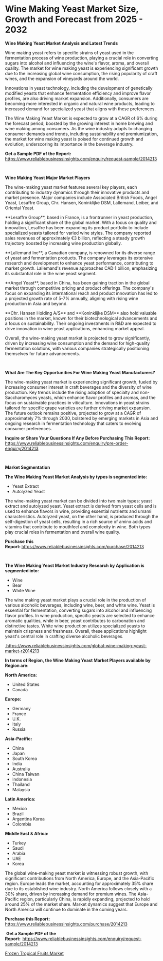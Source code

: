 <p><h1>Wine Making Yeast Market Size, Growth and Forecast from 2025 - 2032</h1></p><p><strong>Wine Making Yeast Market Analysis and Latest Trends</strong></p>
<p><p>Wine making yeast refers to specific strains of yeast used in the fermentation process of wine production, playing a crucial role in converting sugars into alcohol and influencing the wine's flavor, aroma, and overall quality. The market for wine making yeast is experiencing significant growth due to the increasing global wine consumption, the rising popularity of craft wines, and the expansion of vineyards around the world. </p><p>Innovations in yeast technology, including the development of genetically modified yeasts that enhance fermentation efficiency and improve flavor profiles, are also driving market expansion. Additionally, consumers are becoming more interested in organic and natural wine products, leading to increased demand for specialized yeast that aligns with these preferences.</p><p>The Wine Making Yeast Market is expected to grow at a CAGR of 6% during the forecast period, boosted by the growing interest in home brewing and wine making among consumers. As the wine industry adapts to changing consumer demands and trends, including sustainability and premiumization, the market for wine making yeast is poised for continued growth and evolution, underscoring its importance in the beverage industry.</p></p>
<p><strong>Get a Sample PDF of the Report:&nbsp;</strong> <a href="https://www.reliablebusinessinsights.com/enquiry/request-sample/2014213?utm_campaign=2250&utm_medium=2&utm_source=Github&utm_content=ia&utm_term=14022025&utm_id=wine-making-yeast">https://www.reliablebusinessinsights.com/enquiry/request-sample/2014213</a></p>
<p>&nbsp;</p>
<p><strong>Wine Making Yeast Major Market Players</strong></p>
<p><p>The wine-making yeast market features several key players, each contributing to industry dynamics through their innovative products and market presence. Major companies include Associated British Foods, Angel Yeast, Lesaffre Group, Chr. Hansen, Koninklijke DSM, Lallemand, Leiber, and Oriental Yeast.</p><p>**Lesaffre Group**, based in France, is a frontrunner in yeast production, holding a significant share of the global market. With a focus on quality and innovation, Lesaffre has been expanding its product portfolio to include specialized yeasts tailored for varied wine styles. The company reported sales revenues of approximately €3 billion, reflecting a steady growth trajectory boosted by increasing wine production globally.</p><p>**Lallemand Inc**, a Canadian company, is renowned for its diverse range of yeast and fermentation products. The company leverages its extensive research and development to enhance yeast performance, contributing to market growth. Lallemand's revenue approaches CAD 1 billion, emphasizing its substantial role in the wine yeast segment.</p><p>**Angel Yeast**, based in China, has been gaining traction in the global market through competitive pricing and product offerings. The company's focus on expanding its international reach and product innovation has led to a projected growth rate of 5-7% annually, aligning with rising wine production in Asia and beyond.</p><p>**Chr. Hansen Holding A/S** and **Koninklijke DSM** also hold valuable positions in the market, known for their biotechnological advancements and a focus on sustainability. Their ongoing investments in R&D are expected to drive innovation in wine yeast applications, enhancing market appeal.</p><p>Overall, the wine-making yeast market is projected to grow significantly, driven by increasing wine consumption and the demand for high-quality fermentation solutions, with various companies strategically positioning themselves for future advancements.</p></p>
<p>&nbsp;</p>
<p><strong>What Are The Key Opportunities For Wine Making Yeast Manufacturers?</strong></p>
<p><p>The wine-making yeast market is experiencing significant growth, fueled by increasing consumer interest in craft beverages and the diversity of wine production. Key trends include the rising adoption of specialty and non-Saccharomyces yeasts, which enhance flavor profiles and aromas, and the focus on sustainable practices in viticulture. Innovations in yeast strains tailored for specific grape varieties are further driving market expansion. The future outlook remains positive, projected to grow at a CAGR of approximately 7% through 2030, bolstered by emerging markets in Asia and ongoing research in fermentation technology that caters to evolving consumer preferences.</p></p>
<p><strong>Inquire or Share Your Questions If Any Before Purchasing This Report:</strong> <a href="https://www.reliablebusinessinsights.com/enquiry/pre-order-enquiry/2014213?utm_campaign=2250&utm_medium=2&utm_source=Github&utm_content=ia&utm_term=14022025&utm_id=wine-making-yeast">https://www.reliablebusinessinsights.com/enquiry/pre-order-enquiry/2014213</a></p>
<p>&nbsp;</p>
<p><strong>Market Segmentation</strong></p>
<p><strong>The Wine Making Yeast Market Analysis by types is segmented into:</strong></p>
<p><ul><li>Yeast Extract</li><li>Autolyzed Yeast</li></ul></p>
<p><p>The wine-making yeast market can be divided into two main types: yeast extract and autolyzed yeast. Yeast extract is derived from yeast cells and is used to enhance flavors in wine, providing essential nutrients and umami characteristics. Autolyzed yeast, on the other hand, is produced through the self-digestion of yeast cells, resulting in a rich source of amino acids and vitamins that contribute to mouthfeel and complexity in wine. Both types play crucial roles in fermentation and overall wine quality.</p></p>
<p><strong>Purchase this Report:&nbsp;</strong><a href="https://www.reliablebusinessinsights.com/purchase/2014213?utm_campaign=2250&utm_medium=2&utm_source=Github&utm_content=ia&utm_term=14022025&utm_id=wine-making-yeast">https://www.reliablebusinessinsights.com/purchase/2014213</a></p>
<p>&nbsp;</p>
<p><strong>The Wine Making Yeast Market Industry Research by Application is segmented into:</strong></p>
<p><ul><li>Wine</li><li>Bear</li><li>White Wine</li></ul></p>
<p><p>The wine making yeast market plays a crucial role in the production of various alcoholic beverages, including wine, beer, and white wine. Yeast is essential for fermentation, converting sugars into alcohol and influencing flavor profiles. In wine production, specific yeasts are selected to enhance aromatic qualities, while in beer, yeast contributes to carbonation and distinctive tastes. White wine production utilizes specialized yeasts to maintain crispness and freshness. Overall, these applications highlight yeast's central role in crafting diverse alcoholic beverages.</p></p>
<p><a href="https://www.reliablebusinessinsights.com/global-wine-making-yeast-market-r2014213?utm_campaign=2250&utm_medium=2&utm_source=Github&utm_content=ia&utm_term=14022025&utm_id=wine-making-yeast">&nbsp;https://www.reliablebusinessinsights.com/global-wine-making-yeast-market-r2014213</a></p>
<p><strong>In terms of Region, the Wine Making Yeast Market Players available by Region are:</strong></p>
<p>
    <p> <strong> North America: </strong>
        <ul>
            <li>United States</li>
            <li>Canada</li>
        </ul>
        </p> 
    <p> <strong> Europe: </strong>
        <ul>
            <li>Germany</li>
            <li>France</li>
            <li>U.K.</li>
            <li>Italy</li>
            <li>Russia</li>
        </ul>
        </p> 
    <p> <strong> Asia-Pacific: </strong>
        <ul>
            <li>China</li>
            <li>Japan</li>
            <li>South Korea</li>
            <li>India</li>
            <li>Australia</li>
            <li>China Taiwan</li>
            <li>Indonesia</li>
            <li>Thailand</li>
            <li>Malaysia</li>
        </ul>
        </p> 
    <p> <strong> Latin America: </strong>
        <ul>
            <li>Mexico</li>
            <li>Brazil</li>
            <li>Argentina Korea</li>
            <li>Colombia</li>
        </ul>
        </p> 
    <p> <strong> Middle East & Africa: </strong>
        <ul>
            <li>Turkey</li>
            <li>Saudi</li>
            <li>Arabia</li>
            <li>UAE</li>
            <li>Korea</li>
        </ul>
    </p>
    </p>
<p><p>The global wine-making yeast market is witnessing robust growth, with significant contributions from North America, Europe, and the Asia-Pacific region. Europe leads the market, accounting for approximately 35% share due to its established wine industry. North America follows closely with a 30% share, driven by increasing demand for premium wines. The Asia-Pacific region, particularly China, is rapidly expanding, projected to hold around 25% of the market share. Market dynamics suggest that Europe and North America will continue to dominate in the coming years.</p></p>
<p><strong>Purchase this Report: </strong><a href="https://www.reliablebusinessinsights.com/purchase/2014213?utm_campaign=2250&utm_medium=2&utm_source=Github&utm_content=ia&utm_term=14022025&utm_id=wine-making-yeast">https://www.reliablebusinessinsights.com/purchase/2014213</a></p>
<p>&nbsp;<strong>Get a Sample PDF of the Report:&nbsp;&nbsp;</strong><a href="https://www.reliablebusinessinsights.com/enquiry/request-sample/2014213?utm_campaign=2250&utm_medium=2&utm_source=Github&utm_content=ia&utm_term=14022025&utm_id=wine-making-yeast">https://www.reliablebusinessinsights.com/enquiry/request-sample/2014213</a></p>
<p><strong></strong></p>
<p><p><a href="https://github.com/jeastefanowicz7816/Market-Research-Report-List-1/blob/main/frozen-tropical-fruits-market.md?utm_campaign=2250&utm_medium=2&utm_source=Github&utm_content=ia&utm_term=14022025&utm_id=wine-making-yeast">Frozen Tropical Fruits Market</a></p></p>